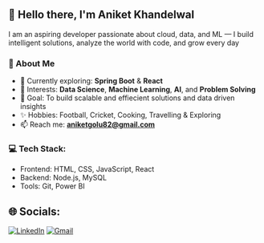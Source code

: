 ## 👋 Hello there, I'm Aniket Khandelwal

I am an aspiring developer passionate about cloud, data, and ML — I build intelligent solutions, analyze the world with code, and grow every day

### 🚀 About Me
- 🌱 Currently exploring: **Spring Boot** & **React**
- 💼 Interests: **Data Science**, **Machine Learning**, **AI**, and **Problem Solving**
- 🎯 Goal: To build scalable and effiecient solutions and data driven insights
- ✨ Hobbies: Football, Cricket, Cooking, Travelling & Exploring
- 📫 Reach me: **aniketgolu82@gmail.com**

### 💻 Tech Stack:
- Frontend: HTML, CSS, JavaScript, React
- Backend: Node.js, MySQL
- Tools: Git, Power BI
  
## 🌐 Socials:

[![LinkedIn](https://img.shields.io/badge/LinkedIn-0077B5?style=flat-square&logo=linkedin&logoColor=white)](www.linkedin.com/in/aniket-khandelwal-ab2241279)
[![Gmail](https://img.shields.io/badge/Email-D14836?style=flat-square&logo=gmail&logoColor=white)](mailto:aniketgolu82@gmail.com)
